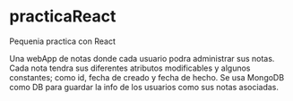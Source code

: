 # practicaReact
Pequenia practica con React

Una webApp de notas donde cada usuario podra administrar sus notas.
Cada nota tendra sus diferentes atributos modificables y algunos constantes; como id, fecha de creado y fecha de hecho.
Se usa MongoDB como DB para guardar la info de los usuarios como sus notas asociadas.
